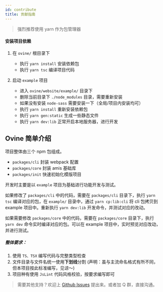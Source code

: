```yaml
---
id: contribute
title: 贡献指南
---
```


> 强烈推荐使用 yarn 作为包管理器

#### 安装项目依赖

1. 在 `ovine/` 根目录下

   - 执行 `yarn install` 安装依赖包
   - 执行 `yarn tsc` 编译项目代码

2. 启动 `example` 项目

   - 进入 `ovine/website/example/` 目录下
   - 删除当前目录下 `./node_modules` 目录，需要重新安装
   - 如果没有安装 `node-sass` 需要安装一下（全局/项目内安装均可）
   - 执行 `yarn install` 重新安装依赖包
   - 执行 `yarn gen:static` 生成一些静态文件
   - 执行 `yarn dev:lib` 正常开启本地服务器，进行开发

## Ovine 简单介绍

项目整体由三个 npm 包组成。

- `packages/cli` 封装 webpack 配置
- `packages/core` 封装 amis 基础库
- `packages/init` 快速初始化模版项目

开发时主要是以 `example` 项目为基础进行功能开发与测试。

如果修改了 `packages/cli` 中的代码，需要在 `packages/cli` 目录下，执行 `yarn tsc` 编译对应的包，在 `example/` 目录中，通过 `yarn cp:lib:cli` 将 cli 包拷贝到 example 项目中。重新执行 `yarn dev:lib` 开发命令，并测试对应的改动。

如果需要修改 `packages/core` 中的代码，需要在 `packages/core` 目录下，执行 `yarn dev` 命令实时编译对应的包。可以在 example 项目中，实时预览对应改动，并进行测试。

##### 整体要求：

1. 使用 `TS、TSX` 编写代码与完整类型检查
2. 文件目录与文件名统一使用**下划线**分割 (声明：虽与主流命名格式有所不同，但本项目按此标准编写，见谅～)
3. 项目种有使用 `JsLint` 代码风格校验，按要求编写即可

> 需要其他支持？欢迎上 [Github Issues](https://github.com/CareyToboo/ovine/issues) 提出来。或者加 Q 群，直接沟通。
